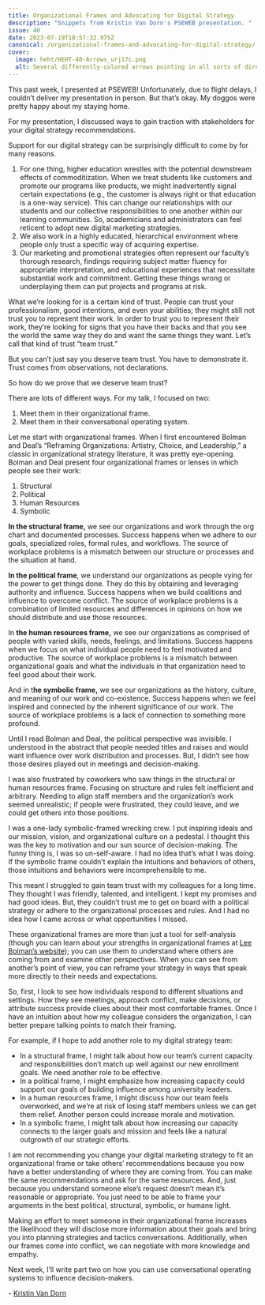 ```yaml
---
title: Organizational Frames and Advocating for Digital Strategy
description: "Snippets from Kristin Van Dorn's PSEWEB presentation. "
issue: 40
date: 2023-07-19T18:57:32.975Z
canonical: /organizational-frames-and-advocating-for-digital-strategy/
cover:
  image: heht/HEHT-40-Arrows_urj17c.png
  alt: Several differently-colored arrows pointing in all sorts of directions.
---
```

This past week, I presented at PSEWEB! Unfortunately, due to flight delays, I couldn’t deliver my presentation in person. But that’s okay. My doggos were pretty happy about my staying home. 

For my presentation, I discussed ways to gain traction with stakeholders for your digital strategy recommendations. 

Support for our digital strategy can be surprisingly difficult to come by for many reasons. 

1. For one thing, higher education wrestles with the potential downstream effects of commoditization. When we treat students like customers and promote our programs like products, we might inadvertently signal certain expectations (e.g., the customer is always right or that education is a one-way service). This can change our relationships with our students and our collective responsibilities to one another within our learning communities. So, academicians and administrators can feel reticent to adopt new digital marketing strategies.
2. We also work in a highly educated, hierarchical environment where people only trust a specific way of acquiring expertise. 
3. Our marketing and promotional strategies often represent our faculty’s thorough research, findings requiring subject matter fluency for appropriate interpretation, and educational experiences that necessitate substantial work and commitment. Getting these things wrong or underplaying them can put projects and programs at risk. 

What we’re looking for is a certain kind of trust. People can trust your professionalism, good intentions, and even your abilities; they might still not trust you to represent their work. In order to trust you to represent their work, they’re looking for signs that you have their backs and that you see the world the same way they do and want the same things they want. Let’s call that kind of trust “team trust.”

But you can’t just say you deserve team trust. You have to demonstrate it. Trust comes from observations, not declarations. 

So how do we prove that we deserve team trust? 

There are lots of different ways. For my talk, I focused on two:

1. Meet them in their organizational frame. 
2. Meet them in their conversational operating system. 

Let me start with organizational frames. When I first encountered Bolman and Deal’s “Reframing Organizations: Artistry, Choice, and Leadership,” a classic in organizational strategy literature, it was pretty eye-opening. Bolman and Deal present four organizational frames or lenses in which people see their work: 

1. Structural 
2. Political 
3. Human Resources
4. Symbolic  

**In the structural frame,** we see our organizations and work through the org chart and documented processes. Success happens when we adhere to our goals, specialized roles, formal rules, and workflows. The source of workplace problems is a mismatch between our structure or processes and the situation at hand. 

**In the political frame**, we understand our organizations as people vying for the power to get things done. They do this by obtaining and leveraging authority and influence. Success happens when we build coalitions and influence to overcome conflict. The source of workplace problems is a combination of limited resources and differences in opinions on how we should distribute and use those resources.

In **the human resources frame,** we see our organizations as comprised of people with varied skills, needs, feelings, and limitations. Success happens when we focus on what individual people need to feel motivated and productive. The source of workplace problems is a mismatch between organizational goals and what the individuals in that organization need to feel good about their work.

And in t**he symbolic frame,** we see our organizations as the history, culture, and meaning of our work and co-existence. Success happens when we feel inspired and connected by the inherent significance of our work. The source of workplace problems is a lack of connection to something more profound.  

Until I read Bolman and Deal, the political perspective was invisible. I understood in the abstract that people needed titles and raises and would want influence over work distribution and processes. But, I didn’t see how those desires played out in meetings and decision-making. 

I was also frustrated by coworkers who saw things in the structural or human resources frame. Focusing on structure and rules felt inefficient and arbitrary. Needing to align staff members and the organization’s work seemed unrealistic; if people were frustrated, they could leave, and we could get others into those positions.

I was a one-lady symbolic-framed wrecking crew. I put inspiring ideals and our mission, vision, and organizational culture on a pedestal. I thought this was the key to motivation and our sun source of decision-making. The funny thing is, I was so un-self-aware. I had no idea that’s what I was doing. If the symbolic frame couldn’t explain the intuitions and behaviors of others, those intuitions and behaviors were incomprehensible to me. 

This meant I struggled to gain team trust with my colleagues for a long time. They thought I was friendly, talented, and intelligent. I kept my promises and had good ideas. But, they couldn’t trust me to get on board with a political strategy or adhere to the organizational processes and rules. And I had no idea how I came across or what opportunities I missed. 

These organizational frames are more than just a tool for self-analysis (though you can learn about your strengths in organizational frames at [Lee Bolman’s website](https://www.leebolman.com/teaching-reframing/)); you can use them to understand where others are coming from and examine other perspectives. When you can see from another’s point of view, you can reframe your strategy in ways that speak more directly to their needs and expectations. 

So, first, I look to see how individuals respond to different situations and settings. How they see meetings, approach conflict, make decisions, or attribute success provide clues about their most comfortable frames. Once I have an intuition about how my colleague considers the organization, I can better prepare talking points to match their framing. 

For example, if I hope to add another role to my digital strategy team: 

* In a structural frame, I might talk about how our team’s current capacity and responsibilities don’t match up well against our new enrollment goals. We need another role to be effective.   
* In a political frame, I might emphasize how increasing capacity could support our goals of building influence among university leaders. 
* In a human resources frame, I might discuss how our team feels overworked, and we’re at risk of losing staff members unless we can get them relief. Another person could increase morale and motivation. 
* In a symbolic frame, I might talk about how increasing our capacity connects to the larger goals and mission and feels like a natural outgrowth of our strategic efforts. 

I am not recommending you change your digital marketing strategy to fit an organizational frame or take others’ recommendations because you now have a better understanding of where they are coming from. You can make the same recommendations and ask for the same resources. And, just because you understand someone else’s request doesn’t mean it’s reasonable or appropriate. You just need to be able to frame your arguments in the best political, structural, symbolic, or humane light. 

Making an effort to meet someone in their organizational frame increases the likelihood they will disclose more information about their goals and bring you into planning strategies and tactics conversations. Additionally, when our frames come into conflict, we can negotiate with more knowledge and empathy.

Next week, I’ll write part two on how you can use conversational operating systems to influence decision-makers.    

\-﻿ [Kristin Van Dorn](https://www.linkedin.com/in/kristinvandorn/)